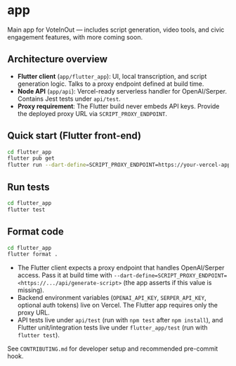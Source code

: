 # app

Main app for VoteInOut — includes script generation, video tools, and civic engagement features, with more coming soon.

## Architecture overview

- **Flutter client** (`app/flutter_app`): UI, local transcription, and script generation logic. Talks to a proxy endpoint defined at build time.
- **Node API** (`app/api`): Vercel-ready serverless handler for OpenAI/Serper. Contains Jest tests under `api/test`.
- **Proxy requirement**: The Flutter build never embeds API keys. Provide the deployed proxy URL via `SCRIPT_PROXY_ENDPOINT`.

## Quick start (Flutter front-end)

```bash
cd flutter_app
flutter pub get
flutter run --dart-define=SCRIPT_PROXY_ENDPOINT=https://your-vercel-app.vercel.app/api/generate-script
```

## Run tests

```bash
cd flutter_app
flutter test
```

## Format code

```bash
cd flutter_app
flutter format .
```

- The Flutter client expects a proxy endpoint that handles OpenAI/Serper access. Pass it at build time with `--dart-define=SCRIPT_PROXY_ENDPOINT=<https://.../api/generate-script>` (the app asserts if this value is missing).
- Backend environment variables (`OPENAI_API_KEY`, `SERPER_API_KEY`, optional auth tokens) live on Vercel. The Flutter app requires only the proxy URL.
- API tests live under `api/test` (run with `npm test` after `npm install`), and Flutter unit/integration tests live under `flutter_app/test` (run with `flutter test`).

See `CONTRIBUTING.md` for developer setup and recommended pre-commit hook.
